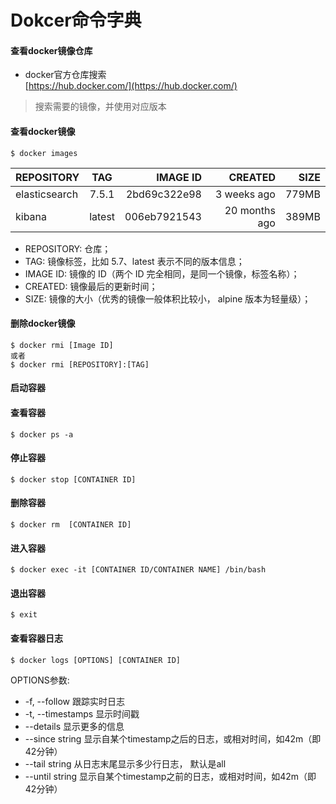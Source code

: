 # Dokcer命令字典

#### 查看docker镜像仓库
- docker官方仓库搜索  
[https://hub.docker.com/](https://hub.docker.com/)
> 搜索需要的镜像，并使用对应版本

#### 查看docker镜像
```
$ docker images
```
REPOSITORY|TAG|IMAGE ID|CREATED|SIZE
---|:--:|--:|--:|---:
elasticsearch|7.5.1|2bd69c322e98|3 weeks ago|779MB
kibana|latest|006eb7921543|20 months ago|389MB

- REPOSITORY: 仓库；
- TAG: 镜像标签，比如 5.7、latest 表示不同的版本信息；
- IMAGE ID: 镜像的 ID（两个 ID 完全相同，是同一个镜像，标签名称）；
- CREATED: 镜像最后的更新时间；
- SIZE: 镜像的大小（优秀的镜像一般体积比较小， alpine 版本为轻量级）；

#### 删除docker镜像
```
$ docker rmi [Image ID]
或者
$ docker rmi [REPOSITORY]:[TAG]
```
#### 启动容器


#### 查看容器
```
$ docker ps -a
```
#### 停止容器
```
$ docker stop [CONTAINER ID] 
```
#### 删除容器
```
$ docker rm  [CONTAINER ID] 
```

#### 进入容器
```
$ docker exec -it [CONTAINER ID/CONTAINER NAME] /bin/bash
```
#### 退出容器
```
$ exit
```

#### 查看容器日志
```
$ docker logs [OPTIONS] [CONTAINER ID]
```
OPTIONS参数:
- -f, --follow          跟踪实时日志
- -t, --timestamps      显示时间戳
- --details             显示更多的信息
- --since string        显示自某个timestamp之后的日志，或相对时间，如42m（即42分钟）
- --tail string         从日志末尾显示多少行日志， 默认是all
- --until string        显示自某个timestamp之前的日志，或相对时间，如42m（即42分钟）

